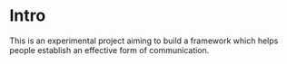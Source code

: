# Intro
This is an experimental project aiming to build a framework which helps people establish an effective form of communication.
